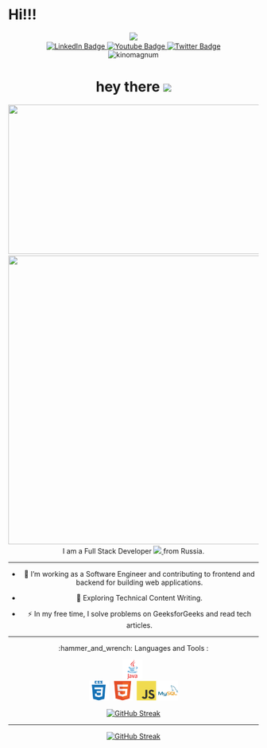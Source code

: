 # Hi!!!

<div id="header" align="center">
  
  <img src="https://media.giphy.com/media/M9gbBd9nbDrOTu1Mqx/giphy.gif" width="100"/>

</div>

<div id="badges" align="center">
  
  <div id="badges">
  <a href="https://github.com/kinomagnum/miRepo">
    <img src="https://img.shields.io/badge/LinkedIn-blue?style=for-the-badge&logo=linkedin&logoColor=white" alt="LinkedIn Badge"/>
  </a>
  <a href="https://www.youtube.com/channel/UC1AW0hK06dpHjb9UAa0QRyA">
    <img src="https://img.shields.io/badge/YouTube-red?style=for-the-badge&logo=youtube&logoColor=white" alt="Youtube Badge"/>
  </a>
  <a href="https://github.com/kinomagnum/miRepo">
    <img src="https://img.shields.io/badge/Twitter-blue?style=for-the-badge&logo=twitter&logoColor=white" alt="Twitter Badge"/>
  </a>
</div>

<div id="badges" align="center">
  <img src="https://komarev.com/ghpvc/?username=KINOMAGNUM&style=flat-square&color=blue" alt="kinomagnum"/>
</div>


<h1>
<div id="badges" align="center">
  hey there
  <img src="https://media.giphy.com/media/hvRJCLFzcasrR4ia7z/giphy.gif" width="30px"/>
</div> 

</h1>

<div align="center">
  <img src="https://media.giphy.com/media/dWesBcTLavkZuG35MI/giphy.gif" width="600" height="300"/>
  
  <img src="https://media.giphy.com/media/v1.Y2lkPTc5MGI3NjExOXgwaG9tem9jNnh5c2FkODd5dHdvaGoyZmZoOTh6ZGk1ZWhlb3RuNiZlcD12MV9pbnRlcm5hbF9naWZfYnlfaWQmY3Q9Zw/rJsMvyk7AHHiW9qKLM/giphy.gif" width="600" height="580" frameBorder="100" class="giphy-embed" allowFullScreen>
</div>

<div align="center">
I am a Full Stack Developer 
<a href="https://github.com/kinomagnum/miRepo">
<img src="https://media.giphy.com/media/WUlplcMpOCEmTGBtBW/giphy.gif" width="30">
</a> 
from Russia.
</div>

---

- :telescope: I’m working as a Software Engineer and contributing to frontend and backend for building web applications.

- :seedling: Exploring Technical Content Writing.

- :zap: In my free time, I solve problems on GeeksforGeeks and read tech articles.

 
---

<div align="center">
   :hammer_and_wrench: Languages and Tools :

  <a href="https://github.com/kinomagnum/miRepo"><img src="https://github.com/devicons/devicon/blob/master/icons/java/java-original-wordmark.svg" title="Java" alt="Java" width="40" height="40"/></a>&nbsp;  
  <a href="https://github.com/kinomagnum/miRepo"><img src="https://github.com/devicons/devicon/blob/master/icons/css3/css3-plain-wordmark.svg"  title="CSS3" alt="CSS" width="40" height="40"/></a>&nbsp;
  <a href="https://github.com/kinomagnum/miRepo"><img src="https://github.com/devicons/devicon/blob/master/icons/html5/html5-original.svg" title="HTML5" alt="HTML" width="40" height="40"/></a>&nbsp;
  <a href="https://github.com/kinomagnum/miRepo"><img src="https://github.com/devicons/devicon/blob/master/icons/javascript/javascript-original.svg" title="JavaScript" alt="JavaScript" width="40" height="40"/></a>
  <a href="https://github.com/kinomagnum/miRepo"><img src="https://github.com/devicons/devicon/blob/master/icons/mysql/mysql-original-wordmark.svg" title="MySQL"  alt="MySQL" width="40" height="40"/></a>
</div>

<div align="center">

[![GitHub Streak](http://github-readme-streak-stats.herokuapp.com?user=kinomagnum&theme=dark&background=000000)](https://github.com/kinomagnum/miRepo)

</div>

---
<a href="https://git.io/streak-stats"><img src="https://streak-stats.demolab.com?user=kinomagnum&theme=dark&date_format=j%20M%5B%20Y%5D&exclude_days=Mon%2CTue%2CWed%2CThu%2CFri&card_width=497" alt="GitHub Streak" /></a>
